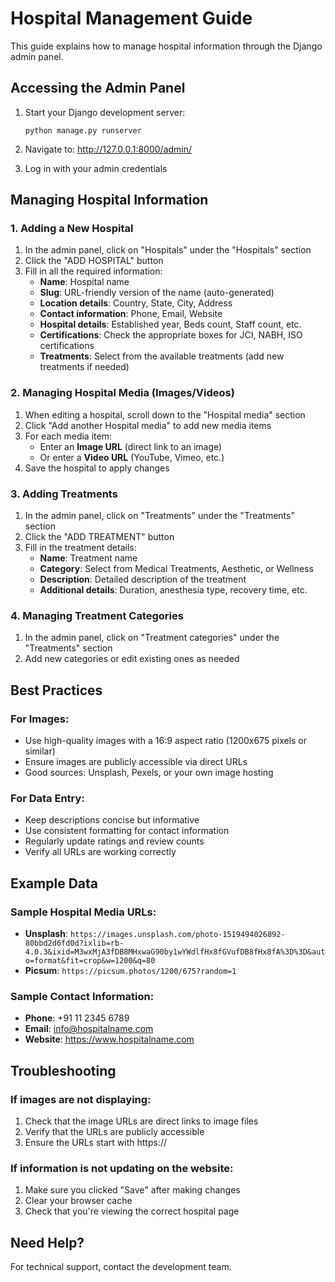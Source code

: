 # Hospital Management Guide

This guide explains how to manage hospital information through the Django admin panel.

## Accessing the Admin Panel

1. Start your Django development server:
   ```
   python manage.py runserver
   ```

2. Navigate to: http://127.0.0.1:8000/admin/

3. Log in with your admin credentials

## Managing Hospital Information

### 1. Adding a New Hospital

1. In the admin panel, click on "Hospitals" under the "Hospitals" section
2. Click the "ADD HOSPITAL" button
3. Fill in all the required information:
   - **Name**: Hospital name
   - **Slug**: URL-friendly version of the name (auto-generated)
   - **Location details**: Country, State, City, Address
   - **Contact information**: Phone, Email, Website
   - **Hospital details**: Established year, Beds count, Staff count, etc.
   - **Certifications**: Check the appropriate boxes for JCI, NABH, ISO certifications
   - **Treatments**: Select from the available treatments (add new treatments if needed)

### 2. Managing Hospital Media (Images/Videos)

1. When editing a hospital, scroll down to the "Hospital media" section
2. Click "Add another Hospital media" to add new media items
3. For each media item:
   - Enter an **Image URL** (direct link to an image)
   - Or enter a **Video URL** (YouTube, Vimeo, etc.)
4. Save the hospital to apply changes

### 3. Adding Treatments

1. In the admin panel, click on "Treatments" under the "Treatments" section
2. Click the "ADD TREATMENT" button
3. Fill in the treatment details:
   - **Name**: Treatment name
   - **Category**: Select from Medical Treatments, Aesthetic, or Wellness
   - **Description**: Detailed description of the treatment
   - **Additional details**: Duration, anesthesia type, recovery time, etc.

### 4. Managing Treatment Categories

1. In the admin panel, click on "Treatment categories" under the "Treatments" section
2. Add new categories or edit existing ones as needed

## Best Practices

### For Images:
- Use high-quality images with a 16:9 aspect ratio (1200x675 pixels or similar)
- Ensure images are publicly accessible via direct URLs
- Good sources: Unsplash, Pexels, or your own image hosting

### For Data Entry:
- Keep descriptions concise but informative
- Use consistent formatting for contact information
- Regularly update ratings and review counts
- Verify all URLs are working correctly

## Example Data

### Sample Hospital Media URLs:
- **Unsplash**: `https://images.unsplash.com/photo-1519494026892-80bbd2d6fd0d?ixlib=rb-4.0.3&ixid=M3wxMjA3fDB8MHxwaG90by1wYWdlfHx8fGVufDB8fHx8fA%3D%3D&auto=format&fit=crop&w=1200&q=80`
- **Picsum**: `https://picsum.photos/1200/675?random=1`

### Sample Contact Information:
- **Phone**: +91 11 2345 6789
- **Email**: info@hospitalname.com
- **Website**: https://www.hospitalname.com

## Troubleshooting

### If images are not displaying:
1. Check that the image URLs are direct links to image files
2. Verify that the URLs are publicly accessible
3. Ensure the URLs start with https://

### If information is not updating on the website:
1. Make sure you clicked "Save" after making changes
2. Clear your browser cache
3. Check that you're viewing the correct hospital page

## Need Help?

For technical support, contact the development team.